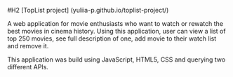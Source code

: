 #H2 [TopList project] (yuliia-p.github.io/toplist-project/)

A web application for movie enthusiasts who want to watch or rewatch the best movies in cinema history.
Using this application, user can view a list of top 250 movies, see full description of one, add movie to their watch list and remove it.

This application was build using JavaScript, HTML5, CSS and querying two different APIs.

